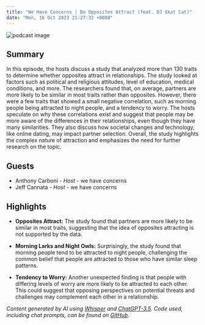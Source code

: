 ```yaml
---
title: "We Have Concerns | Do Opposites Attract (feat. DJ Skat Cat)"
date: "Mon, 16 Oct 2023 21:27:32 +0000"
---
```


![podcast image](https://image.simplecastcdn.com/images/6ec29d2d-a753-4f2b-997d-c1dc3e018bd5/5cd18fb1-8aa5-42be-ba22-c9c1b29b850f/3000x3000/1424906936-artwork.jpg?aid=rss_feed)

## Summary

In this episode, the hosts discuss a study that analyzed more than 130 traits to determine whether opposites attract in relationships. The study looked at factors such as political and religious attitudes, level of education, medical conditions, and more. The researchers found that, on average, partners are more likely to be similar in most traits rather than opposites. However, there were a few traits that showed a small negative correlation, such as morning people being attracted to night people, and a tendency to worry. The hosts speculate on why these correlations exist and suggest that people may be more aware of the differences in their relationships, even though they have many similarities. They also discuss how societal changes and technology, like online dating, may impact partner selection. Overall, the study highlights the complex nature of attraction and emphasizes the need for further research on the topic.

## Guests

- Anthony Carboni - _Host_ - we have concerns
- Jeff Cannata - _Host_ - we have concerns

## Highlights

- **Opposites Attract:** The study found that partners are more likely to be similar in most traits, suggesting that the idea of opposites attracting is not supported by the data.

- **Morning Larks and Night Owls:** Surprisingly, the study found that morning people tend to be attracted to night people, challenging the common belief that people are attracted to those who have similar sleep patterns.

- **Tendency to Worry:** Another unexpected finding is that people with differing levels of worry are more likely to be attracted to each other. This could suggest that opposing perspectives on potential threats and challenges may complement each other in a relationship.

_Content generated by AI using [Whisper](https://openai.com/research/whisper) and [ChatGPT-3.5](https://openai.com/blog/chatgpt). Code used, including chat prompts, can be found on [GitHub](https://github.com/dustinbrownman/podcast-parser/blob/main/app/functions.py)._
